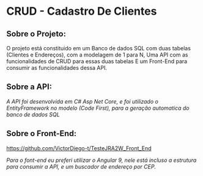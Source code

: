 # CRUD - Cadastro De Clientes 

<h2><span style="font-size:20px">Sobre o Projeto:</span></h2>

<p>O projeto est&aacute; constituido em um Banco de dados SQL com duas tabelas (Clientes e Endere&ccedil;os), com a modelagem de 1 para N,&nbsp;Uma&nbsp;API com as funcionalidades de CRUD para essas duas tabelas E um Front-End para consumir as funcionalidades dessa API.</p>

<h2><span style="font-size:20px">Sobre a API:</span></h2>



<address>A API foi desenvolvida em C# Asp Net Core, e foi utilizado o EntityFramework no modelo (Code First), para a gera&ccedil;&atilde;o automatica do banco de dados SQL</address>



<h2><span style="font-size:20px">Sobre o Front-End:</span></h2>

https://github.com/VictorDiego-t/TesteJRA2W_Front_End
<address>Para o font-end eu preferi utilizar o Angular 9, nele está incluso a estrutura para consumir a API, e um buscador de endere&ccedil;o por CEP.</address>


<h2 style="font-style:italic">&nbsp;</h2>
